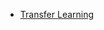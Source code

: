 
+ [Transfer Learning](https://pytorch.org/tutorials/beginner/transfer_learning_tutorial.html#transfer-learning-tutorial)
